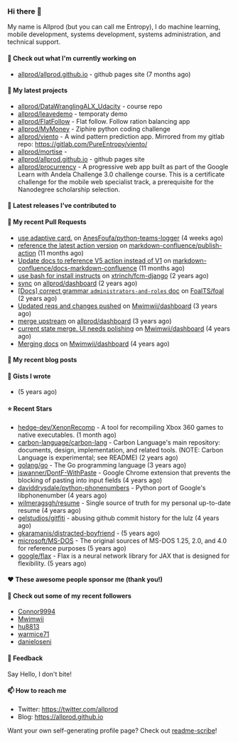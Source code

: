 ### Hi there 👋
My name is Allprod (but you can call me Entropy), I do machine learning, mobile development, systems development, systems administration, and technical support.
#### 👷 Check out what I'm currently working on

- [allprod/allprod.github.io](https://github.com/allprod/allprod.github.io) - github pages site (7 months ago)

#### 🌱 My latest projects

- [allprod/DataWranglingALX_Udacity](https://github.com/allprod/DataWranglingALX_Udacity) - course repo
- [allprod/leavedemo](https://github.com/allprod/leavedemo) - temporaty demo
- [allprod/FlatFollow](https://github.com/allprod/FlatFollow) - Flat follow. Follow ration balancing app
- [allprod/MyMoney](https://github.com/allprod/MyMoney) - Ziphire python coding challenge
- [allprod/viento](https://github.com/allprod/viento) - A wind pattern prediction app. Mirrored from my gitlab repo: https://gitlab.com/PureEntropy/viento/
- [allprod/mortise](https://github.com/allprod/mortise) - 
- [allprod/allprod.github.io](https://github.com/allprod/allprod.github.io) - github pages site
- [allprod/procurrency](https://github.com/allprod/procurrency) - A progressive web app built as part of the Google Learn with Andela Challenge 3.0 challenge course. This is a certificate challenge for the mobile web specialist track, a prerequisite for the Nanodegree scholarship selection.

#### 🔭 Latest releases I've contributed to


#### 🔨 My recent Pull Requests

- [use adaptive card.](https://github.com/AnesFoufa/python-teams-logger/pull/18) on [AnesFoufa/python-teams-logger](https://github.com/AnesFoufa/python-teams-logger) (4 weeks ago)
- [reference the latest action version](https://github.com/markdown-confluence/publish-action/pull/5) on [markdown-confluence/publish-action](https://github.com/markdown-confluence/publish-action) (11 months ago)
- [Update docs to reference V5 action instead of V1](https://github.com/markdown-confluence/docs-markdown-confluence/pull/3) on [markdown-confluence/docs-markdown-confluence](https://github.com/markdown-confluence/docs-markdown-confluence) (11 months ago)
- [use bash for install instructs](https://github.com/xtrinch/fcm-django/pull/230) on [xtrinch/fcm-django](https://github.com/xtrinch/fcm-django) (2 years ago)
- [sync](https://github.com/allprod/dashboard/pull/13) on [allprod/dashboard](https://github.com/allprod/dashboard) (2 years ago)
- [[Docs] correct grammar `administrators-and-roles` doc](https://github.com/FoalTS/foal/pull/1102) on [FoalTS/foal](https://github.com/FoalTS/foal) (2 years ago)
- [Updated reqs and changes pushed](https://github.com/Mwimwii/dashboard/pull/7) on [Mwimwii/dashboard](https://github.com/Mwimwii/dashboard) (3 years ago)
- [merge upstream](https://github.com/allprod/dashboard/pull/4) on [allprod/dashboard](https://github.com/allprod/dashboard) (3 years ago)
- [current state merge. UI needs polishing](https://github.com/Mwimwii/dashboard/pull/5) on [Mwimwii/dashboard](https://github.com/Mwimwii/dashboard) (4 years ago)
- [Merging docs](https://github.com/Mwimwii/dashboard/pull/4) on [Mwimwii/dashboard](https://github.com/Mwimwii/dashboard) (4 years ago)


#### 📜 My recent blog posts


#### 📓 Gists I wrote

- [](https://gist.github.com/a59eb254db10814de1b48520ad35f9df) (5 years ago)

#### ⭐ Recent Stars

- [hedge-dev/XenonRecomp](https://github.com/hedge-dev/XenonRecomp) - A tool for recompiling Xbox 360 games to native executables. (1 month ago)
- [carbon-language/carbon-lang](https://github.com/carbon-language/carbon-lang) - Carbon Language&#39;s main repository: documents, design, implementation, and related tools. (NOTE: Carbon Language is experimental; see README) (2 years ago)
- [golang/go](https://github.com/golang/go) - The Go programming language (3 years ago)
- [jswanner/DontF-WithPaste](https://github.com/jswanner/DontF-WithPaste) - Google Chrome extension that prevents the blocking of pasting into input fields (4 years ago)
- [daviddrysdale/python-phonenumbers](https://github.com/daviddrysdale/python-phonenumbers) - Python port of Google&#39;s libphonenumber (4 years ago)
- [wilmeragsgh/resume](https://github.com/wilmeragsgh/resume) - Single source of truth for my personal up-to-date resume (4 years ago)
- [gelstudios/gitfiti](https://github.com/gelstudios/gitfiti) - abusing github commit history for the lulz (4 years ago)
- [gkaramanis/distracted-boyfriend](https://github.com/gkaramanis/distracted-boyfriend) -  (5 years ago)
- [microsoft/MS-DOS](https://github.com/microsoft/MS-DOS) - The original sources of MS-DOS 1.25, 2.0, and 4.0 for reference purposes (5 years ago)
- [google/flax](https://github.com/google/flax) - Flax is a neural network library for JAX that is designed for flexibility. (5 years ago)

#### ❤️ These awesome people sponsor me (thank you!)


#### 👯 Check out some of my recent followers

- [Connor9994](https://github.com/Connor9994)
- [Mwimwii](https://github.com/Mwimwii)
- [hu8813](https://github.com/hu8813)
- [warmice71](https://github.com/warmice71)
- [danieloseni](https://github.com/danieloseni)

#### 💬 Feedback

Say Hello, I don't bite!

#### 📫 How to reach me

- Twitter: https://twitter.com/allprod
- Blog: https://allprod.github.io

Want your own self-generating profile page? Check out [readme-scribe](https://github.com/muesli/readme-scribe)!
